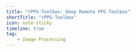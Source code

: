 ```yaml
---
title: "rPPG-Toolbox: Deep Remote PPG Toolbox"
shortTitle: "rPPG-Toolbox"
icon: note-sticky
timeline: true
tag:
    - Image Processing
---
```


